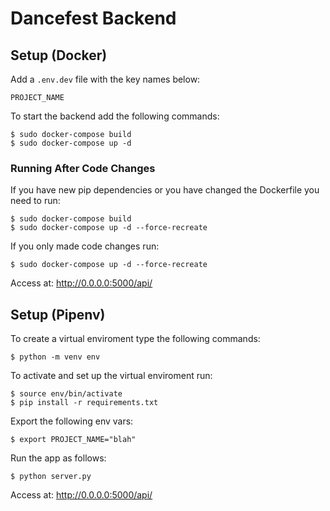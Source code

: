 # Dancefest Backend

## Setup (Docker)

Add a `.env.dev` file with the key names below:
```
PROJECT_NAME
```

To start the backend add the following commands:

```
$ sudo docker-compose build
$ sudo docker-compose up -d
```

### Running After Code Changes

If you have new pip dependencies or you have changed the Dockerfile you need to run:
```
$ sudo docker-compose build
$ sudo docker-compose up -d --force-recreate
```

If you only made code changes run:
```
$ sudo docker-compose up -d --force-recreate
```

Access at: http://0.0.0.0:5000/api/

## Setup (Pipenv)

To create a virtual enviroment type the following commands:
```
$ python -m venv env
```

To activate and set up the virtual enviroment run:
```
$ source env/bin/activate
$ pip install -r requirements.txt 
```

Export the following env vars:
```
$ export PROJECT_NAME="blah"
```

Run the app as follows:
```
$ python server.py
```

Access at: http://0.0.0.0:5000/api/